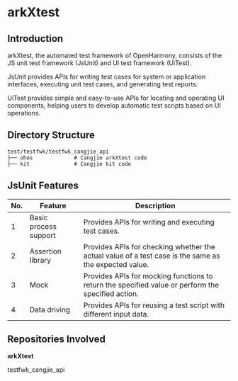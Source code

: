 # arkXtest

## Introduction

arkXtest, the automated test framework of OpenHarmony, consists of the JS unit test framework (JsUnit) and UI test framework (UiTest).

JsUnit provides APIs for writing test cases for system or application interfaces, executing unit test cases, and generating test reports.

UiTest provides simple and easy-to-use APIs for locating and operating UI components, helping users to develop automatic test scripts based on UI operations.

## Directory Structure

```
test/testfwk/testfwk_cangjie_api
├── ohos             # Cangjie arkXtest code
├── kit              # Cangjie kit code
```

## JsUnit Features

| No.  | Feature    | Description                                                    |
| ---- | -------- | ------------------------------------------------------------ |
| 1    | Basic process support| Provides APIs for writing and executing test cases.                                    |
| 2    | Assertion library  | Provides APIs for checking whether the actual value of a test case is the same as the expected value.                        |
| 3    | Mock| Provides APIs for mocking functions to return the specified value or perform the specified action.|
| 4    | Data driving| Provides APIs for reusing a test script with different input data.|

## Repositories Involved

**arkXtest**

testfwk_cangjie_api
